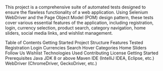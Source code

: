 This project is a comprehensive suite of automated tests designed to ensure the flawless functionality of a web application.
Using Selenium WebDriver and the Page Object Model (POM) design pattern, these tests cover various essential features of the application, 
including registration, login, currency selection, product search, category navigation, home sliders, social media links, and wishlist management.

Table of Contents
Getting Started
Project Structure
Features Tested
Registration
Login
Currencies
Search
Hover Categories
Home Sliders
Follow Us
Wishlist
Technologies Used
Contributing
License
Getting Started
Prerequisites
Java JDK 8 or above
Maven
IDE (IntelliJ IDEA, Eclipse, etc.)
WebDriver (ChromeDriver, GeckoDriver, etc.)
